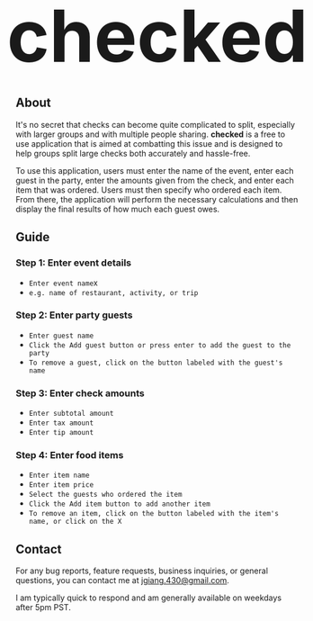 [//]: # "checked"

<div style="display: flex; align-items: center; justify-content: center">
    <svg xmlns="http://www.w3.org/2000/svg" fill="#1877f2" width="128" height="128" viewBox="0 0 16 16"><path fill-rule="evenodd" d="M 5.316406 4.117188 C 3.417969 6.378906 1.867188 8.234375 1.863281 8.242188 C 1.863281 8.246094 2.285156 8.605469 2.804688 9.042969 C 3.386719 9.53125 3.75 9.839844 3.746094 9.847656 C 3.742188 9.851562 3.394531 10.273438 2.964844 10.78125 C 2.539062 11.292969 2.183594 11.714844 2.175781 11.726562 C 2.160156 11.746094 2.160156 11.746094 4.691406 13.867188 C 6.085938 15.039062 7.226562 15.996094 7.226562 15.996094 C 7.230469 15.996094 8.75 14.1875 10.605469 11.976562 C 12.457031 9.765625 14.015625 7.914062 14.0625 7.859375 L 14.144531 7.757812 L 13.203125 6.964844 C 12.683594 6.53125 12.253906 6.171875 12.25 6.171875 C 12.242188 6.167969 11.050781 7.582031 9.589844 9.324219 C 8.132812 11.0625 6.9375 12.488281 6.929688 12.492188 C 6.921875 12.5 3.761719 9.859375 3.761719 9.839844 C 3.761719 9.832031 9.0625 3.503906 9.074219 3.5 C 9.074219 3.5 9.789062 4.097656 10.660156 4.832031 C 11.53125 5.5625 12.246094 6.160156 12.246094 6.15625 C 12.246094 6.15625 12.601562 5.730469 13.039062 5.210938 C 13.472656 4.695312 13.828125 4.265625 13.828125 4.261719 C 13.828125 4.253906 12.789062 3.375 11.511719 2.304688 L 8.980469 0.179688 L 8.769531 0 L 5.316406 4.117188"></path></svg>
    <b style="font-size: 8rem;">checked</b>
</div>

## About

It's no secret that checks can become quite complicated to split, especially with larger groups and with multiple people sharing. <b>checked</b> is a free to use application that is aimed at combatting this issue and is designed to help groups split large checks both accurately and hassle-free.

To use this application, users must enter the name of the event, enter each guest in the party, enter the amounts given from the check, and enter each item that was ordered. Users must then specify who ordered each item. From there, the application will perform the necessary calculations and then
display the final results of how much each guest owes.

## Guide

### Step 1: Enter event details

- `Enter event name`x
- `e.g. name of restaurant, activity, or trip`

### Step 2: Enter party guests

- `Enter guest name`
- `Click the Add guest button or press enter to add the guest to the party`
- `To remove a guest, click on the button labeled with the guest's name`

### Step 3: Enter check amounts

- `Enter subtotal amount`
- `Enter tax amount`
- `Enter tip amount`

### Step 4: Enter food items

- `Enter item name`
- `Enter item price`
- `Select the guests who ordered the item`
- `Click the Add item button to add another item`
- `To remove an item, click on the button labeled with the item's name, or click on the X`

## Contact

For any bug reports, feature requests, business inquiries, or general questions, you can contact me at
[jgiang.430@gmail.com](mailto:jgiang.430@gmail.com).

I am typically quick to respond and am generally available on weekdays after 5pm PST.
